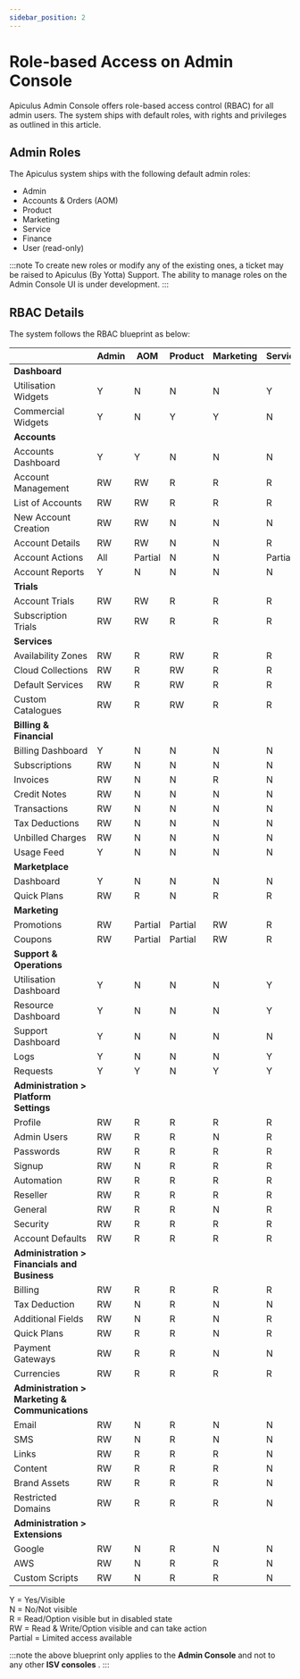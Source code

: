 ```yaml
---
sidebar_position: 2
---
```

# Role-based Access on Admin Console

Apiculus Admin Console offers role-based access control (RBAC) for all admin users. The system ships with default roles, with rights and privileges as outlined in this article.

## Admin Roles

The Apiculus system ships with the following default admin roles:

- Admin
- Accounts & Orders (AOM)
- Product
- Marketing
- Service
- Finance
- User (read-only)

:::note
To create new roles or modify any of the existing ones, a ticket may be raised to Apiculus (By Yotta) Support. The ability to manage roles on the Admin Console UI is under development.
:::

## RBAC Details

The system follows the RBAC blueprint as below:

||Admin|AOM|Product|Marketing|Service|Finance|User|
|---|---|---|---|---|---|---|---|
|**Dashboard**|   |   |   |   |   |   |   |
|Utilisation Widgets|Y|N|N|N|Y|N|Y|
|Commercial Widgets|Y|N|Y|Y|N|RW|Y|
|**Accounts**|   |   |   |   |   |   |   |
|Accounts Dashboard|Y|Y|N|N|N|N|Y|
|Account Management|RW|RW|R|R|R|R|R|
|List of Accounts|RW|RW|R|R|R|R|R|
|New Account Creation|RW|RW|N|N|N|N|N|
|Account Details|RW|RW|N|N|R|R|R|
|Account Actions|All|Partial|N|N|Partial|Partial|N|
|Account Reports|Y|N|N|N|N|N|Y|
|**Trials**||||||||
|Account Trials|RW|RW|R|R|R|R|R|
|Subscription Trials|RW|RW|R|R|R|R|R|
|**Services**||||||||
|Availability Zones|RW|R|RW|R|R|R|R|
|Cloud Collections|RW|R|RW|R|R|R|R|
|Default Services|RW|R|RW|R|R|R|R|
|Custom Catalogues|RW|R|RW|R|R|R|R|
|**Billing & Financial**|   |   |   |   |   |   |   |
|Billing Dashboard|Y|N|N|N|N|Y|Y|
|Subscriptions|RW|N|N|N|N|RW|R|
|Invoices|RW|N|N|R|N|RW|R|
|Credit Notes|RW|N|N|N|N|RW|R|
|Transactions|RW|N|N|N|N|RW|R|
|Tax Deductions|RW|N|N|N|N|RW|R|
|Unbilled Charges|RW|N|N|N|N|RW|R|
|Usage Feed|Y|N|N|N|N|Y|Y|
|**Marketplace**|   |   |   |   |   |   |   |
|Dashboard|Y|N|N|N|N|N|Y|
|Quick Plans|RW|R|N|R|R|R|Y|
|**Marketing**|   |   |   |   |   |   |   |
|Promotions|RW|Partial|Partial|RW|R|R|R|
|Coupons|RW|Partial|Partial|RW|R|R|R|
|**Support & Operations**|   |   |   |   |   |   |   |
|Utilisation Dashboard|Y|N|N|N|Y|N|Y|
|Resource Dashboard|Y|N|N|N|Y|N|Y|
|Support Dashboard|Y|N|N|N|N|N|Y|
|Logs|Y|N|N|N|Y|N|Y|
|Requests|Y|Y|N|Y|Y|N|Y|
|**Administration > Platform Settings**|   |   |   |   |   |   |   |
|Profile|RW|R|R|R|R|R|R|
|Admin Users|RW|R|R|N|R|R|R|
|Passwords|RW|R|R|R|R|R|R|
|Signup|RW|N|R|R|R|R|R|
|Automation|RW|R|R|R|R|R|R|
|Reseller|RW|R|R|R|R|R|R|
|General|RW|R|R|N|R|R|R|
|Security|RW|R|R|R|R|R|N|
|Account Defaults|RW|R|R|R|R|R|R|
|**Administration > Financials and Business**||||||||
|Billing|RW|R|R|R|R|R|N|
|Tax Deduction|RW|N|R|N|N|N|N|
|Additional Fields|RW|N|R|N|R|N|N|
|Quick Plans|RW|R|R|N|R|N|N|
|Payment Gateways|RW|R|R|N|N|N|N|
|Currencies|RW|R|R|R|R|R|R|
|**Administration > Marketing & Communications**||||||||
|Email|RW|N|R|N|N|N|N|
|SMS|RW|N|R|N|N|N|N|
|Links|RW|R|R|R|N|R|R|
|Content|RW|R|R|R|N|R|R|
|Brand Assets|RW|R|R|R|N|R|R|
|Restricted Domains|RW|R|R|R|N|R|N|
|**Administration > Extensions**||||||||
|Google|RW|N|R|N|N|N|N|
|AWS|RW|N|R|R|N|N|N|
|Custom Scripts|RW|N|R|R|N|N|N|

Y = Yes/Visible  
N = No/Not visible  
R = Read/Option visible but in disabled state  
RW = Read & Write/Option visible and can take action  
Partial = Limited access available  

:::note
the above blueprint only applies to the **Admin Console** and not to any other **ISV consoles** .
:::




